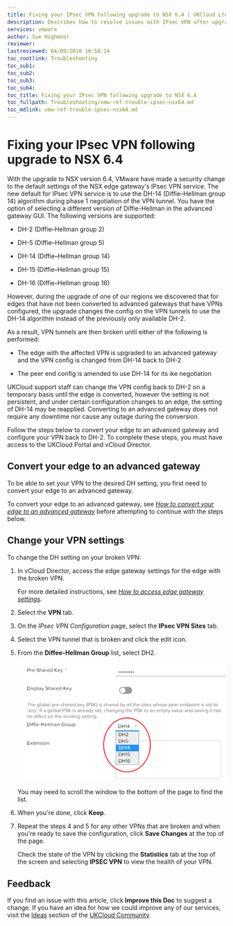 ```yaml
---
title: Fixing your IPsec VPN following upgrade to NSX 6.4 | UKCloud Ltd
description: Describes how to resolve issues with IPsec VPN after upgrading to NSX 6.4
services: vmware
author: Sue Highmoor
reviewer:
lastreviewed: 04/09/2018 10:58:14
toc_rootlink: Troubleshooting
toc_sub1: 
toc_sub2:
toc_sub3:
toc_sub4:
toc_title: Fixing your IPsec VPN following upgrade to NSX 6.4
toc_fullpath: Troubleshooting/vmw-ref-trouble-ipsec-nsx64.md
toc_mdlink: vmw-ref-trouble-ipsec-nsx64.md
---
```


# Fixing your IPsec VPN following upgrade to NSX 6.4

With the upgrade to NSX version 6.4, VMware have made a security change to the default settings of the NSX edge gateway's IPsec VPN service. The new default for IPsec VPN service is to use the DH-14 (Diffie–Hellman group 14) algorithm during phase 1 negotiation of the VPN tunnel. You have the option of selecting a different version of Diffie-Hellman in the advanced gateway GUI. The following versions are supported:

- DH-2 (Diffie–Hellman group 2)

- DH-5 (Diffie–Hellman group 5)

- DH-14 (Diffie–Hellman group 14)

- DH-15 (Diffie–Hellman group 15)

- DH-16 (Diffie–Hellman group 16)

However, during the upgrade of one of our regions we discovered that for edges that have not been converted to advanced gateways that have VPNs configured, the upgrade changes the config on the VPN tunnels to use the DH-14 algorithm instead of the previously only available DH-2.

As a result, VPN tunnels are then broken until either of the following is performed:

- The edge with the affected VPN is upgraded to an advanced gateway and the VPN config is changed from DH-14 back to DH-2

- The peer end config is amended to use DH-14 for its ike negotiation

UKCloud support staff can change the VPN config back to DH-2 on a temporary basis until the edge is converted, however the setting is not persistent, and under certain configuration changes to an edge, the setting of DH-14 may be reapplied. Converting to an advanced gateway does not require any downtime nor cause any outage during the conversion.

Follow the steps below to convert your edge to an advanced gateway and configure your VPN back to DH-2. To complete these steps, you must have access to the UKCloud Portal and vCloud Director.

## Convert your edge to an advanced gateway

To be able to set your VPN to the desired DH setting, you first need to convert your edge to an advanced gateway.

To convert your edge to an advanced gateway, see [*How to convert your edge to an advanced gateway*](vmw-how-convert-edge.md) before attempting to continue with the steps below.

## Change your VPN settings

To change the DH setting on your broken VPN:

1. In vCloud Director, access the edge gateway settings for the edge with the broken VPN.

    For more detailed instructions, see [*How to access edge gateway settings*](vmw-how-access-edge.md).

2. Select the **VPN** tab.

3. On the *IPsec VPN Configuration* page, select the **IPsec VPN Sites** tab.

4. Select the VPN tunnel that is broken and click the edit icon.

5. From the **Diffee-Hellman Group** list, select DH2.

    ![Diffie-Helman Group list](images/vmw-tp-ipsec-fix2.png)

    You may need to scroll the window to the bottom of the page to find the list.

6. When you're done, click **Keep**.

7. Repeat the steps 4 and 5 for any other VPNs that are broken and when you're ready to save the configuration, click **Save Changes** at the top of the page.

    Check the state of the VPN by clicking the **Statistics** tab at the top of the screen and selecting **IPSEC VPN** to view the health of your VPN.

## Feedback

If you find an issue with this article, click **Improve this Doc** to suggest a change. If you have an idea for how we could improve any of our services, visit the [Ideas](https://community.ukcloud.com/ideas) section of the [UKCloud Community](https://community.ukcloud.com).
